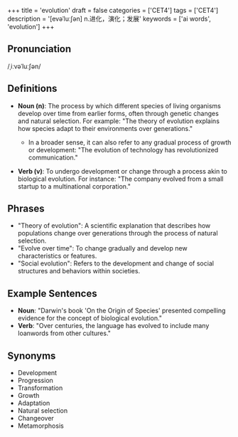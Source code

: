 +++
title = 'evolution'
draft = false
categories = ['CET4']
tags = ['CET4']
description = '[evəˈluː∫ən] n.进化，演化；发展'
keywords = ['ai words', 'evolution']
+++

## Pronunciation
/ˌiːvəˈluːʃən/

## Definitions
- **Noun (n)**: The process by which different species of living organisms develop over time from earlier forms, often through genetic changes and natural selection. For example: "The theory of evolution explains how species adapt to their environments over generations."
  - In a broader sense, it can also refer to any gradual process of growth or development: "The evolution of technology has revolutionized communication."
  
- **Verb (v)**: To undergo development or change through a process akin to biological evolution. For instance: "The company evolved from a small startup to a multinational corporation."

## Phrases
- "Theory of evolution": A scientific explanation that describes how populations change over generations through the process of natural selection.
- "Evolve over time": To change gradually and develop new characteristics or features.
- "Social evolution": Refers to the development and change of social structures and behaviors within societies.

## Example Sentences
- **Noun**: "Darwin's book 'On the Origin of Species' presented compelling evidence for the concept of biological evolution."
- **Verb**: "Over centuries, the language has evolved to include many loanwords from other cultures."

## Synonyms
- Development
- Progression
- Transformation
- Growth
- Adaptation
- Natural selection
- Changeover
- Metamorphosis

